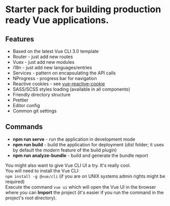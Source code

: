 # Starter pack for building production ready Vue applications.

## Features
- Based on the latest Vue CLI 3.0 template
- Router - just add new routes
- Vuex - just add new modules
- i18n - just add new languages/entries
- Services - pattern on encapsulating the API calls
- NProgress - progress bar for navigation
- Reactive cookies - see [vue-reactive-cookie](https://github.com/tabbies/vue-reactive-cookie)
- SASS/SCSS styles loading (available in all components)
- Friendly directory structure
- Prettier
- Editor config
- Common git settings

## Commands
- **npm run serve** - run the application in development mode
- **npm run build** - build the application for deployment (_dist_ folder; it uses by default the _modern_ feature of the build plugin)
- **npm run analyze-bundle** - build and generate the bundle report
  
You might also want to give Vue CLI UI a try. It's really cool.  
You will need to install the Vue CLI:  
`npm install -g @vue/cli` (if you are on UNIX systems admin rights might be required)  
Execute the command `vue ui` which will open the Vue UI in the browser where you can **Import** the project (it's easier if you run the command in the project's root directory).
